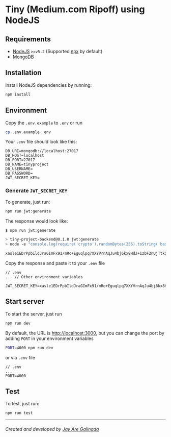 # Tiny (Medium.com Ripoff) using NodeJS

## Requirements
- [NodeJS](https://nodejs.org/en/) `>=v5.2` (Supported [npx](https://www.npmjs.com/package/npx) by default)
- [MongoDB](https://www.mongodb.com)

## Installation
Install NodeJS dependencies by running:

```sh
npm install
```

## Environment
Copy the `.env.example` to `.env` or run

```sh
cp .env.example .env
```

Your `.env` file should look like this:

```
DB_URI=mongodb://localhost:27017
DB_HOST=localhost
DB_PORT=27017
DB_NAME=tinyproject
DB_USERNAME=
DB_PASSWORD=
JWT_SECRET_KEY=
```

### Generate `JWT_SECRET_KEY`
To generate, just run:

```sh
npm run jwt:generate
```

The response would look like:

```sh
$ npm run jwt:generate

> tiny-project-backend@0.1.0 jwt:generate
> node -e "console.log(require('crypto').randomBytes(256).toString('base64'));"

xasle1EDrPpbIldJraGImFx91/mRo+Eguqlpq7XXYVrnAqJu4bj6kx8HdJ+1zbF2nUjTtkSPhnLIsXJ9UoIqkZxLzKd+d0tdNBjnBBRh72w0B8utH8FwnwIFXInMvvYWpmrRYRYOBEnqeXrDFBk2tDE3ml7WAlMAB37/ohU/EoIdfhBSGUaD4TsTaPJt2yzttWLMk+jlpu51iaqn/Hb/xCt0K9An1JY6F/JktXF7VSKn0znd3b9UqDVUkcqiZg3IZQqjld+rRXDaYg0dyFvAinEMet7UUsHRSvIj/sEDiv+gSMuYDst+KKDuMCm0I6SeqaPZVMpKpu1pPH8H/bOFkg==
```

Copy the response and paste it to your `.env` file

```
// .env
... // Other environment variables

JWT_SECRET_KEY=xasle1EDrPpbIldJraGImFx91/mRo+Eguqlpq7XXYVrnAqJu4bj6kx8HdJ+1zbF2nUjTtkSPhnLIsXJ9UoIqkZxLzKd+d0tdNBjnBBRh72w0B8utH8FwnwIFXInMvvYWpmrRYRYOBEnqeXrDFBk2tDE3ml7WAlMAB37/ohU/EoIdfhBSGUaD4TsTaPJt2yzttWLMk+jlpu51iaqn/Hb/xCt0K9An1JY6F/JktXF7VSKn0znd3b9UqDVUkcqiZg3IZQqjld+rRXDaYg0dyFvAinEMet7UUsHRSvIj/sEDiv+gSMuYDst+KKDuMCm0I6SeqaPZVMpKpu1pPH8H/bOFkg==
```

## Start server
To start the server, just run

```sh
npm run dev
```

By default, the URL is [http://localhost:3000](http://localhost:3000), but you can change the port by adding `PORT` in your environment variables

```sh
PORT=4000 npm run dev
```

or via `.env` file

```
// .env
...
PORT=4000
```

## Test
To test, just run:

```
npm run test
```

---

###### Created and developed by [Jay Are Galinada](https://jayaregalinada.github.io)
